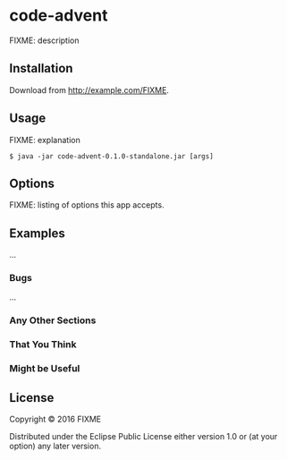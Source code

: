 # code-advent

FIXME: description

## Installation

Download from http://example.com/FIXME.

## Usage

FIXME: explanation

    $ java -jar code-advent-0.1.0-standalone.jar [args]

## Options

FIXME: listing of options this app accepts.

## Examples

...

### Bugs

...

### Any Other Sections
### That You Think
### Might be Useful

## License

Copyright © 2016 FIXME

Distributed under the Eclipse Public License either version 1.0 or (at
your option) any later version.
